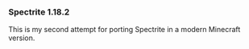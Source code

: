 ### Spectrite 1.18.2
This is my second attempt for porting Spectrite in a modern Minecraft version.
